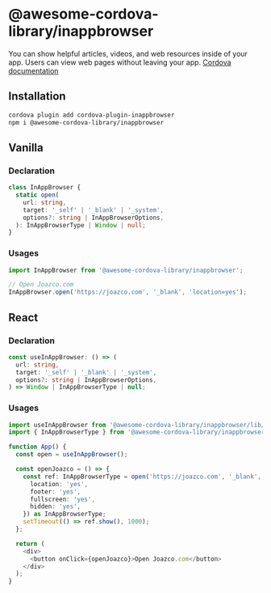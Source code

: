 # @awesome-cordova-library/inappbrowser

You can show helpful articles, videos, and web resources inside of your app. Users can view web pages without leaving your app.
[Cordova documentation](https://cordova.apache.org/docs/en/11.x/reference/cordova-plugin-inappbrowser/index.html)

## Installation

```sh
cordova plugin add cordova-plugin-inappbrowser
npm i @awesome-cordova-library/inappbrowser
```

## Vanilla

### Declaration

```typescript
class InAppBrowser {
  static open(
    url: string,
    target: '_self' | '_blank' | '_system',
    options?: string | InAppBrowserOptions,
  ): InAppBrowserType | Window | null;
}
```

### Usages

```typescript
import InAppBrowser from '@awesome-cordova-library/inappbrowser';

// Open Joazco.com
InAppBrowser.open('https://joazco.com', '_blank', 'location=yes');
```

## React

### Declaration

```typescript
const useInAppBrowser: () => (
  url: string,
  target: '_self' | '_blank' | '_system',
  options?: string | InAppBrowserOptions,
) => Window | InAppBrowserType | null;
```

### Usages

```typescript
import useInAppBrowser from '@awesome-cordova-library/inappbrowser/lib/react';
import { InAppBrowserType } from '@awesome-cordova-library/inappbrowser/lib/types';

function App() {
  const open = useInAppBrowser();

  const openJoazco = () => {
    const ref: InAppBrowserType = open('https://joazco.com', '_blank', {
      location: 'yes',
      footer: 'yes',
      fullscreen: 'yes',
      hidden: 'yes',
    }) as InAppBrowserType;
    setTimeout(() => ref.show(), 1000);
  };

  return (
    <div>
      <button onClick={openJoazco}>Open Joazco.com</button>
    </div>
  );
}
```
